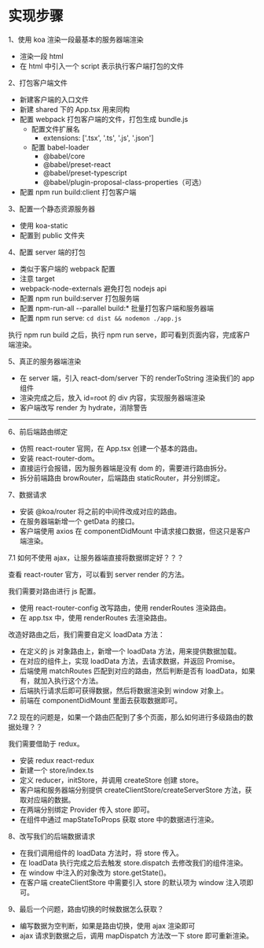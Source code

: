 # 实现步骤

1、使用 koa 渲染一段最基本的服务器端渲染

- 渲染一段 html
- 在 html 中引入一个 script 表示执行客户端打包的文件

2、打包客户端文件

- 新建客户端的入口文件
- 新建 shared 下的 App.tsx 用来同构
- 配置 webpack 打包客户端的文件，打包生成 bundle.js
  - 配置文件扩展名
    - extensions: ['.tsx', '.ts', '.js', '.json']
  - 配置 babel-loader
    - @babel/core
    - @babel/preset-react
    - @babel/preset-typescript
    - @babel/plugin-proposal-class-properties（可选）
- 配置 npm run build:client 打包客户端

3、配置一个静态资源服务器

- 使用 koa-static
- 配置到 public 文件夹

4、配置 server 端的打包

- 类似于客户端的 webpack 配置
- 注意 target
- webpack-node-externals 避免打包 nodejs api
- 配置 npm run build:server 打包服务端
- 配置 npm-run-all --parallel build:* 批量打包客户端和服务器端
- 配置 npm run serve: `cd dist && nodemon ./app.js`

执行 npm run build 之后，执行 npm run serve，即可看到页面内容，完成客户端渲染。

5、真正的服务器端渲染

- 在 server 端，引入 react-dom/server 下的 renderToString 渲染我们的 app 组件
- 渲染完成之后，放入 id=root 的 div 内容，实现服务器端渲染
- 客户端改写 render 为 hydrate，消除警告

------------------------------------------------------------------------------------

6、前后端路由绑定

- 仿照 react-router 官网，在 App.tsx 创建一个基本的路由。
- 安装 react-router-dom。
- 直接运行会报错，因为服务器端是没有 dom 的，需要进行路由拆分。
- 拆分前端路由 browRouter，后端路由 staticRouter，并分别绑定。

7、数据请求

- 安装 @koa/router 将之前的中间件改成对应的路由。
- 在服务器端新增一个 getData 的接口。
- 客户端使用 axios 在 componentDidMount 中请求接口数据，但这只是客户端渲染。

7.1 如何不使用 ajax，让服务器端直接将数据绑定好？？？

查看 react-router 官方，可以看到 server render 的方法。

我们需要对路由进行 js 配置。

- 使用 react-router-config 改写路由，使用 renderRoutes 渲染路由。
- 在 app.tsx 中，使用 renderRoutes 去渲染路由。

改造好路由之后，我们需要自定义 loadData 方法：

- 在定义的 js 对象路由上，新增一个 loadData 方法，用来提供数据加载。
- 在对应的组件上，实现 loadData 方法，去请求数据，并返回 Promise。
- 后端使用 matchRoutes 匹配到对应的路由，然后判断是否有 loadData，如果有，就加入执行这个方法。
- 后端执行请求后即可获得数据，然后将数据渲染到 window 对象上。
- 前端在 componentDidMount 里面去获取数据即可。

7.2 现在的问题是，如果一个路由匹配到了多个页面，那么如何进行多级路由的数据处理？？

我们需要借助于 redux。

- 安装 redux react-redux
- 新建一个 store/index.ts
- 定义 reducer，initStore，并调用 createStore 创建 store。
- 客户端和服务器端分别提供 createClientStore/createServerStore 方法，获取对应端的数据。
- 在两端分别绑定 Provider 传入 store 即可。
- 在组件中通过 mapStateToProps 获取 store 中的数据进行渲染。

8、改写我们的后端数据请求

- 在我们调用组件的 loadData 方法时，将 store 传入。
- 在 loadData 执行完成之后去触发 store.dispatch 去修改我们的组件渲染。
- 在 window 中注入的对象改为 store.getState()。
- 在客户端 createClientStore 中需要引入 store 的默认项为 window 注入项即可。

9、最后一个问题，路由切换的时候数据怎么获取？

- 编写数据为空判断，如果是路由切换，使用 ajax 渲染即可
- ajax 请求到数据之后，调用 mapDispatch 方法改一下 store 即可重新渲染。
